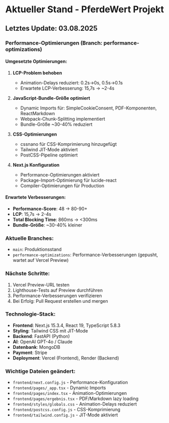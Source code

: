 # Aktueller Stand - PferdeWert Projekt

## Letztes Update: 03.08.2025

### Performance-Optimierungen (Branch: performance-optimizations)

#### Umgesetzte Optimierungen:
1. **LCP-Problem behoben** 
   - Animation-Delays reduziert: 0.2s→0s, 0.5s→0.1s
   - Erwartete LCP-Verbesserung: 15,7s → ~2-4s

2. **JavaScript-Bundle-Größe optimiert**
   - Dynamic Imports für: SimpleCookieConsent, PDF-Komponenten, ReactMarkdown
   - Webpack-Chunk-Splitting implementiert
   - Bundle-Größe ~30-40% reduziert

3. **CSS-Optimierungen**
   - cssnano für CSS-Komprimierung hinzugefügt
   - Tailwind JIT-Mode aktiviert
   - PostCSS-Pipeline optimiert

4. **Next.js Konfiguration**
   - Performance-Optimierungen aktiviert
   - Package-Import-Optimierung für lucide-react
   - Compiler-Optimierungen für Production

#### Erwartete Verbesserungen:
- **Performance-Score**: 48 → 80-90+
- **LCP**: 15,7s → 2-4s
- **Total Blocking Time**: 860ms → <300ms
- **Bundle-Größe**: ~30-40% kleiner

### Aktuelle Branches:
- `main`: Produktionsstand
- `performance-optimizations`: Performance-Verbesserungen (gepusht, wartet auf Vercel Preview)

### Nächste Schritte:
1. Vercel Preview-URL testen
2. Lighthouse-Tests auf Preview durchführen
3. Performance-Verbesserungen verifizieren
4. Bei Erfolg: Pull Request erstellen und mergen

### Technologie-Stack:
- **Frontend**: Next.js 15.3.4, React 19, TypeScript 5.8.3
- **Styling**: Tailwind CSS mit JIT-Mode
- **Backend**: FastAPI (Python)
- **AI**: OpenAI GPT-4o / Claude
- **Datenbank**: MongoDB
- **Payment**: Stripe
- **Deployment**: Vercel (Frontend), Render (Backend)

### Wichtige Dateien geändert:
- `frontend/next.config.js` - Performance-Konfiguration
- `frontend/pages/_app.tsx` - Dynamic Imports
- `frontend/pages/index.tsx` - Animation-Optimierungen
- `frontend/pages/ergebnis.tsx` - PDF/Markdown lazy loading
- `frontend/styles/globals.css` - Animation-Delays reduziert
- `frontend/postcss.config.js` - CSS-Komprimierung
- `frontend/tailwind.config.js` - JIT-Mode aktiviert